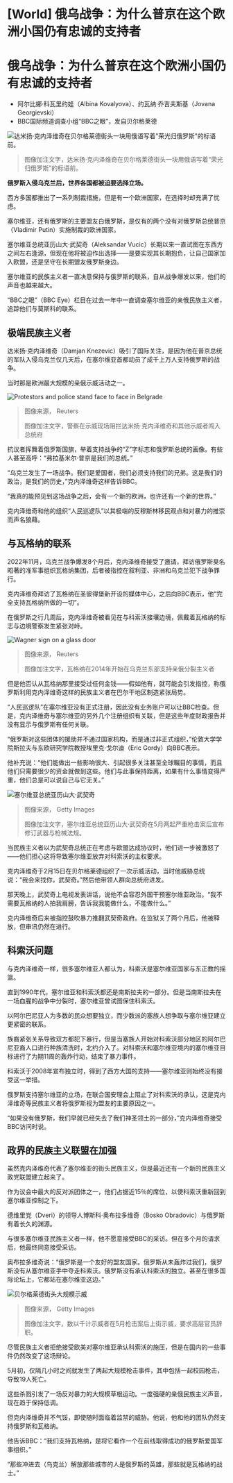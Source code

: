 # [World] 俄乌战争：为什么普京在这个欧洲小国仍有忠诚的支持者

#  俄乌战争：为什么普京在这个欧洲小国仍有忠诚的支持者

  * 阿尔比娜·科瓦里约娃（Albina Kovalyova）、约瓦纳·乔吉夫斯基（Jovana Georgievski） 
  * BBC国际频道调查小组“BBC之眼”，发自贝尔格莱德 


![达米扬·克内泽维奇在贝尔格莱德街头一块用俄语写着"荣光归俄罗斯"的标语前。](_130446029_31854f18-6f8a-4dea-80d7-5259ab7eb4d6.jpg)

> 图像加注文字，达米扬·克内泽维奇在贝尔格莱德街头一块用俄语写着“荣光归俄罗斯”的标语前。

**俄罗斯入侵乌克兰后，世界各国都被迫要选择立场。**

西方多国都推出了一系列制裁措施，但是有一个欧洲国家，在选择时却充满了忧虑。

塞尔维亚，还有俄罗斯的主要盟友白俄罗斯，是仅有的两个没有对俄罗斯总统普京（Vladimir Putin）实施制裁的欧洲国家。

塞尔维亚总统亚历山大·武契奇（Aleksandar Vucic）长期以来一直试图在东西方之间左右逢源，但现在他将被迫作出选择——是要实现其长期抱负，让自己国家加入欧盟，还是坚守在长期盟友俄罗斯身边。

塞尔维亚的民族主义者一直决意保持与俄罗斯的联系，自从战争爆发以来，他们的声音也越来越大。

“BBC之眼”（BBC Eye）栏目在过去一年中一直调查塞尔维亚的亲俄民族主义者，追踪他们与莫斯科的联系。

##  极端民族主义者

达米扬·克内泽维奇（Damjan Knezevic）吸引了国际关注，是因为他在普京总统的军队入侵乌克兰仅几天后，在塞尔维亚首都动员了成千上万人支持俄罗斯的战争。

当时那是欧洲最大规模的亲俄示威活动之一。

![Protestors and police stand face to face in Belgrade](_130446031_684102d3-3cfd-481e-928f-21abe86ceeb3.jpg)

> 图像来源，  Reuters
>
> 图像加注文字，警察在示威现场阻拦达米扬·克内泽维奇和其他示威者闯入总统府

抗议者挥舞着俄罗斯国旗，举着支持战争的“Z”字标志和俄罗斯总统的画像。有些人甚至高呼：“弗拉基米尔·普京是我们的总统。”

“乌克兰发生了一场战争。我们是爱国者，我们必须支持我们的兄弟。这是我们的政治，是我们的历史，”克内泽维奇这样告诉BBC。

“我真的能预见到这场战争之后，会有一个新的欧洲，也许还有一个新的世界。”

克内泽维奇和他的组织“人民巡逻队”以其极端的反穆斯林移民观点和对暴力的推崇而声名狼藉。

##  与瓦格纳的联系

2022年11月，乌克兰战争爆发8个月后，克内泽维奇接受了邀请，拜访俄罗斯臭名昭著的准军事组织瓦格纳集团，后者被指控在叙利亚、非洲和乌克兰犯下战争罪行。

克内泽维奇拜访了瓦格纳在圣彼得堡新开设的媒体中心，之后向BBC表示，他“完全支持瓦格纳所做的一切”。

在俄罗斯之行几周后，克内泽维奇被看见在与科索沃接壤边境，佩戴着瓦格纳的标志与边境警察发生紧张对峙。

![Wagner sign on a glass door](_130446033_ca8322fd-0b6a-43d6-b82b-39fbe58c407c.jpg)

> 图像来源，  Reuters
>
> 图像加注文字，瓦格纳在2014年开始在乌克兰东部支持亲俄分裂主义者

但是他否认从瓦格纳那里接受过任何金钱——假如他有，就可能会引发指控，称俄罗斯利用克内泽维奇这样的民族主义者在巴尔干地区制造紧张局势。

“人民巡逻队”在塞尔维亚没有正式注册，因此没有业务账户可以让BBC检查。但是，克内泽维奇与塞尔维亚的另外几个注册组织有关联，但是这些年度财政报告并没有显示与俄罗斯有任何关联。

“俄罗斯对这些团体的援助并不通过国家机构，而是通过非正式组织，”伦敦大学学院斯拉夫与东欧研究学院教授埃里克·戈尔迪（Eric Gordy）向BBC表示。

他补充说：“他们能做出一些影响很大、引起很多关注甚至全球瞩目的事情，而且他们只需要很少的资金就做到这些。他们与此事保持距离，如果有什么事情变得严重，他们总是可以说自己与它无关。”

![塞尔维亚总统亚历山大·武契奇](_130446035_4fb80284-0ade-4790-a69c-3e4d986124d6.jpg)

> 图像来源，  Getty Images
>
> 图像加注文字，塞尔维亚总统亚历山大·武契奇在5月两起严重枪击案后宣布修订武器与枪械法规。

当民族主义者以为武契奇总统正在考虑与欧盟达成协议时，他们进一步被激怒了——他们担心这将导致塞尔维亚放弃对科索沃的主权要求。

克内泽维奇于2月15日在贝尔格莱德组织了一次示威活动，当时他威胁总统说：“我会来找你，武契奇。”然后他带领人群向总统府进发。

那天晚上，武契奇上电视发表讲话，说他不会容忍外国干预塞尔维亚政治。“我不需要瓦格纳的人拍我肩膀，告诉我我能做什么，不能做什么。”

克内泽维奇后来被指控鼓吹暴力推翻武契奇政府。在监狱关了两个月后，他被释放，但审讯仍然在进行。

##  科索沃问题

与克内泽维奇一样，很多塞尔维亚人都认为，科索沃是塞尔维亚国家与东正教的摇篮。

直到1990年代，塞尔维亚和科索沃都还是南斯拉夫的一部分。但是当南斯拉夫在一场血腥的战争中分裂时，塞尔维亚曾试图保住科索沃。

以阿尔巴尼亚人为多数的民众想要独立，而少数派的塞族人想争取与塞尔维亚建立更紧密的联系。

族裔紧张关系导致双方都犯下暴行，但是当塞族人开始对科索沃部分地区的阿尔巴尼亚裔人口进行种族清洗时，北约介入了。对科索沃和塞尔维亚境内的塞尔维亚目标进行了为期11周的轰炸行动，结束了暴力事件。

科索沃于2008年宣布独立时，得到了西方大国的支持——塞尔维亚则始终没有接受这一举措。

俄罗斯支持塞尔维亚的立场，在联合国安理会上阻止了对科索沃的承认，这是克内泽维奇等民族主义者将俄罗斯视为盟友的主要原因之一。

“如果没有俄罗斯，我们早就已经失去了我们神圣领土的一部分，”克内泽维奇接受BBC访问时说。

##  政界的民族主义联盟在加强

虽然克内泽维奇代表了塞尔维亚的街头民族主义，但是最近还有一个新的民族主义政党联盟建立起来了。

作为议会中最大的反对派团体之一，他们占据近15％的席位，以使科索沃重新回到塞尔维亚控制之下。

德维里党（Dveri）的领导人博斯科·奥布拉多维奇（Bosko Obradovic）与俄罗斯有着长久的渊源。

与很多塞尔维亚民族主义者一样，他不愿意接受BBC的采访。但在多个月的请求后，他最终同意接受采访。

奥布拉多维奇说：“俄罗斯是一个友好的盟友国家。俄罗斯从未轰炸过我们，俄罗斯没有从塞尔维亚手中夺走科索沃。俄罗斯没有承认科索沃的独立。甚至在很多国际论坛上，它都站在塞尔维亚这边。”

![贝尔格莱德街头大规模示威](_130446037_231b7bca-2565-4970-9646-81cc690716e7.jpg)

> 图像来源，  Getty Images
>
> 图像加注文字，数以千计示威者在5月枪击案后上街示威，要求高层官员辞职。

尽管民族主义者拒绝接受欧美对塞尔维亚承认科索沃的施压，但是在国内的一些事件仍然改变了这场辩论。

5月初，仅隔几小时之间就发生了两起大规模枪击事件，其中包括一起校园枪击，导致19人死亡。

这些杀戮引发了一场反对暴力的大规模草根运动。一度强硬的亲俄民族主义声音，现在趋于保持低调。

但克内泽维奇并不气馁，即使随时面临着监禁的威胁。他说，他和他的团队仍然支持俄罗斯和瓦格纳。

他告诉BBC：“我们支持瓦格纳，是将它看作一个在前线取得成功的俄罗斯爱国军事组织。”

“那些冲进去（乌克兰）解放那些城市的人是俄罗斯的英雄，那些就是瓦格纳的战士。”


